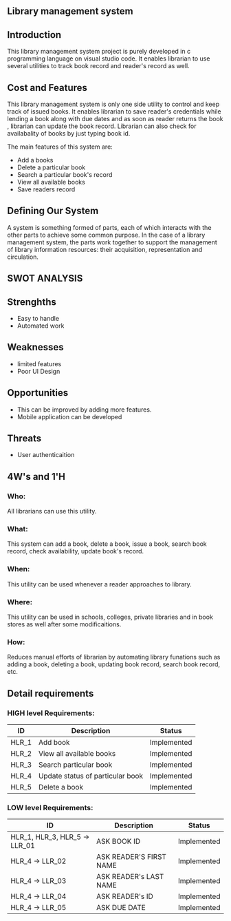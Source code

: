 
## Library management system

## Introduction
This library management system project is purely developed in c programming language on visual studio code. It enables librarian to use several utilities to track book record and reader's record as well.

## Cost and Features
This library management system is only one side utility to control and keep track of issued books. It enables librarian to save reader's credentials while lending a book along with due dates and as soon as reader returns the book ,  librarian can update the book record. Librarian can also check for availabality of books by just typing book id.

The main features of this system are:
* Add a books
* Delete a particular book
* Search a particular book's record
* View all available books
* Save readers record

## Defining Our System

A system is something formed of parts, each of which interacts with the other parts to achieve some common purpose. In the case of a library management system, the parts work together to support the management of library information resources: their acquisition, representation and circulation.

## SWOT ANALYSIS

## Strenghths
* Easy to handle
* Automated work
## Weaknesses
* limited features
* Poor UI Design
## Opportunities
* This can be improved by adding more features.
* Mobile application can be developed
## Threats
* User authenticaition

## 4W's and 1'H

### Who:

All librarians can use this utility.

### What:

This system can add a book, delete a book, issue a book, search book record, check availability, update book's record.

### When:

This utility can be used whenever a reader approaches to library.

### Where:

This utility can be used in schools, colleges, private libraries and in book stores as well after some modificaitions.

### How:

Reduces manual efforts of librarian by automating library funations such as adding a book, deleting a book, updating book record, search book record, etc.

## Detail requirements

### HIGH level Requirements:

|      ID          |Description                          |Status                         |
|----------------|-------------------------------|-----------------------------|
| HLR_1          | Add book                    |Implemented       |
| HLR_2          | View all available books        |Implemented       |
| HLR_3          | Search particular book        |Implemented       |
| HLR_4          | Update status of particular book   |Implemented       |
| HLR_5          | Delete a book        |Implemented       |


### LOW level Requirements:

|      ID          |Description                          |Status                         |
|----------------|-------------------------------|-----------------------------|
| HLR_1, HLR_3, HLR_5 -> LLR_01          | ASK BOOK ID                    |Implemented       |
| HLR_4 -> LLR_02          | ASK READER'S FIRST NAME       |Implemented       |
| HLR_4 -> LLR_03          | ASK READER's LAST NAME        |Implemented       |
| HLR_4 -> LLR_04          | ASK READER's ID   |Implemented       |
| HLR_4 -> LLR_05          | ASK DUE DATE       |Implemented       |



